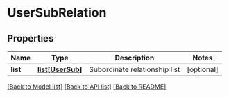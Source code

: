 # UserSubRelation

## Properties
Name | Type | Description | Notes
------------ | ------------- | ------------- | -------------
**list** | [**list[UserSub]**](UserSub.md) | Subordinate relationship list | [optional] 

[[Back to Model list]](../README.md#documentation-for-models) [[Back to API list]](../README.md#documentation-for-api-endpoints) [[Back to README]](../README.md)


